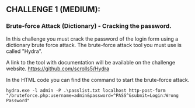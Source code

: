 <h2>CHALLENGE 1 (MEDIUM):</h2>
<h3>Brute-force Attack (Dictionary) - Cracking the password.</h3>

In this challenge you must crack the password of the login form using a dictionary brute force attack. The brute-force attack tool you must use is called "Hydra". 

A link to the tool with documentation will be available on the challenge website. 
https://github.com/scrolls5/Hydra

In the HTML code you can find the command to start the brute-force attack.

<code>hydra.exe -l admin -P .\passlist.txt localhost http-post-form "/bruteforce.php:username=admin&password=^PASS^&submit=Login:Wrong Password"</code>


